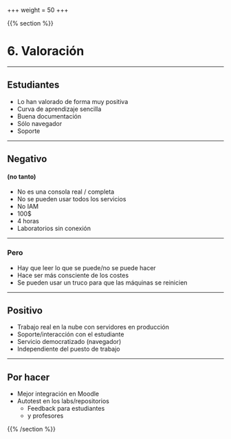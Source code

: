 +++
weight = 50
+++


{{% section %}}
# 6. Valoración

---

## Estudiantes

* Lo han valorado de forma muy positiva
* Curva de aprendizaje sencilla
* Buena documentación
* Sólo navegador
* Soporte

---
## Negativo
#### (no tanto)

* No es una consola real / completa
* No se pueden usar todos los servicios
* No IAM
* 100$
* 4 horas
* Laboratorios sin conexión

---
### Pero 
* Hay que leer lo que se puede/no se puede hacer
* Hace ser más consciente de los costes
* Se pueden usar un truco para que las máquinas se reinicien

---
## Positivo
* Trabajo real en la nube con servidores en producción
* Soporte/interacción con el estudiante
* Servicio democratizado (navegador)
* Independiente del puesto de trabajo

---
## Por hacer
* Mejor integración en Moodle
* Autotest en los labs/repositorios
  * Feedback para estudiantes
  * y profesores


{{% /section %}}